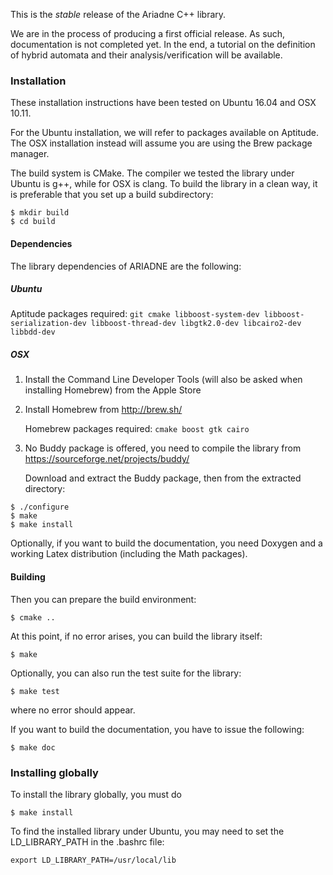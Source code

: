 This is the *stable* release of the Ariadne C++ library.

We are in the process of producing a first official release. As such, documentation is not completed yet. In the end, a tutorial on the definition of hybrid automata and their analysis/verification will be available.

### Installation ###

These installation instructions have been tested on Ubuntu 16.04 and OSX 10.11.

For the Ubuntu installation, we will refer to packages available on Aptitude. The OSX installation instead will assume you are using the Brew package manager.

The build system is CMake. The compiler we tested the library under Ubuntu is g++, while for OSX is clang. To build the library in a clean way, it is preferable that you set up a build subdirectory:

```
$ mkdir build
$ cd build
```

#### Dependencies

The library dependencies of ARIADNE are the following:

##### Ubuntu
Aptitude packages required: `git cmake libboost-system-dev libboost-serialization-dev libboost-thread-dev libgtk2.0-dev libcairo2-dev libbdd-dev`

##### OSX
1. Install the Command Line Developer Tools (will also be asked when installing Homebrew) from the Apple Store

2. Install Homebrew from http://brew.sh/

    Homebrew packages required: `cmake boost gtk cairo`

3. No Buddy package is offered, you need to compile the library from https://sourceforge.net/projects/buddy/

    Download and extract the Buddy package, then from the extracted directory:
```
$ ./configure
$ make
$ make install
```

Optionally, if you want to build the documentation, you need Doxygen and a working Latex distribution (including the Math packages).

#### Building

Then you can prepare the build environment:

```
$ cmake ..
```

At this point, if no error arises, you can build the library itself:

```
$ make
```

Optionally, you can also run the test suite for the library:

```
$ make test
```

where no error should appear.

If you want to build the documentation, you have to issue the following:

```
$ make doc
```

### Installing globally

To install the library globally, you must do
```
$ make install
```

To find the installed library under Ubuntu, you may need to set the LD_LIBRARY_PATH in the .bashrc file:
```
export LD_LIBRARY_PATH=/usr/local/lib
```